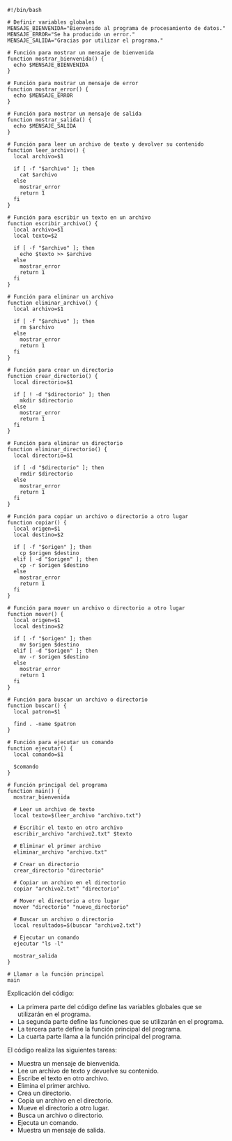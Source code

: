 ```shell
#!/bin/bash

# Definir variables globales
MENSAJE_BIENVENIDA="Bienvenido al programa de procesamiento de datos."
MENSAJE_ERROR="Se ha producido un error."
MENSAJE_SALIDA="Gracias por utilizar el programa."

# Función para mostrar un mensaje de bienvenida
function mostrar_bienvenida() {
  echo $MENSAJE_BIENVENIDA
}

# Función para mostrar un mensaje de error
function mostrar_error() {
  echo $MENSAJE_ERROR
}

# Función para mostrar un mensaje de salida
function mostrar_salida() {
  echo $MENSAJE_SALIDA
}

# Función para leer un archivo de texto y devolver su contenido
function leer_archivo() {
  local archivo=$1

  if [ -f "$archivo" ]; then
    cat $archivo
  else
    mostrar_error
    return 1
  fi
}

# Función para escribir un texto en un archivo
function escribir_archivo() {
  local archivo=$1
  local texto=$2

  if [ -f "$archivo" ]; then
    echo $texto >> $archivo
  else
    mostrar_error
    return 1
  fi
}

# Función para eliminar un archivo
function eliminar_archivo() {
  local archivo=$1

  if [ -f "$archivo" ]; then
    rm $archivo
  else
    mostrar_error
    return 1
  fi
}

# Función para crear un directorio
function crear_directorio() {
  local directorio=$1

  if [ ! -d "$directorio" ]; then
    mkdir $directorio
  else
    mostrar_error
    return 1
  fi
}

# Función para eliminar un directorio
function eliminar_directorio() {
  local directorio=$1

  if [ -d "$directorio" ]; then
    rmdir $directorio
  else
    mostrar_error
    return 1
  fi
}

# Función para copiar un archivo o directorio a otro lugar
function copiar() {
  local origen=$1
  local destino=$2

  if [ -f "$origen" ]; then
    cp $origen $destino
  elif [ -d "$origen" ]; then
    cp -r $origen $destino
  else
    mostrar_error
    return 1
  fi
}

# Función para mover un archivo o directorio a otro lugar
function mover() {
  local origen=$1
  local destino=$2

  if [ -f "$origen" ]; then
    mv $origen $destino
  elif [ -d "$origen" ]; then
    mv -r $origen $destino
  else
    mostrar_error
    return 1
  fi
}

# Función para buscar un archivo o directorio
function buscar() {
  local patron=$1

  find . -name $patron
}

# Función para ejecutar un comando
function ejecutar() {
  local comando=$1

  $comando
}

# Función principal del programa
function main() {
  mostrar_bienvenida

  # Leer un archivo de texto
  local texto=$(leer_archivo "archivo.txt")

  # Escribir el texto en otro archivo
  escribir_archivo "archivo2.txt" $texto

  # Eliminar el primer archivo
  eliminar_archivo "archivo.txt"

  # Crear un directorio
  crear_directorio "directorio"

  # Copiar un archivo en el directorio
  copiar "archivo2.txt" "directorio"

  # Mover el directorio a otro lugar
  mover "directorio" "nuevo_directorio"

  # Buscar un archivo o directorio
  local resultados=$(buscar "archivo2.txt")

  # Ejecutar un comando
  ejecutar "ls -l"

  mostrar_salida
}

# Llamar a la función principal
main
```

Explicación del código:

* La primera parte del código define las variables globales que se utilizarán en el programa.
* La segunda parte define las funciones que se utilizarán en el programa.
* La tercera parte define la función principal del programa.
* La cuarta parte llama a la función principal del programa.

El código realiza las siguientes tareas:

* Muestra un mensaje de bienvenida.
* Lee un archivo de texto y devuelve su contenido.
* Escribe el texto en otro archivo.
* Elimina el primer archivo.
* Crea un directorio.
* Copia un archivo en el directorio.
* Mueve el directorio a otro lugar.
* Busca un archivo o directorio.
* Ejecuta un comando.
* Muestra un mensaje de salida.